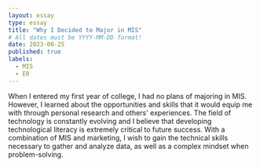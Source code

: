 ```yaml
---
layout: essay
type: essay
title: "Why I Decided to Major in MIS"
# All dates must be YYYY-MM-DD format!
date: 2023-08-25
published: true
labels:
  - MIS
  - E0
---
```


When I entered my first year of college, I had no plans of majoring in MIS. However, I learned about the opportunities and skills that it would equip me with through personal research and others' experiences. The field of technology is constantly evolving and I believe that developing technological literacy is extremely critical to future success. With a combination of MIS and marketing, I wish to gain the technical skills necessary to gather and analyze data, as well as a complex mindset when problem-solving.
